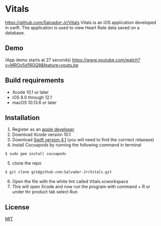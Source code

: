 # Vitals
https://github.com/Salvador-Jr/Vitals
Vitals is an iOS application developed in swift. The application is used to view Heart Rate data saved on a database.

## Demo
(App demo starts at 27 seconds)
https://www.youtube.com/watch?v=MROy5d1RGQ8&feature=youtu.be

## Build requirements

+ Xcode 10.1 or later
+ iOS 8.0 through 12.1
+ macOS 10.13.6 or later

## Installation
1. Register as an [apple developer](https://developer.apple.com/)
2. Download Xcode version 10.1
3. Download [Swift version 4.1](https://swift.org/download/#releases) (you will need to find the corrrect relaease)
4. Install Cocoapods by running the following command in terminal
```bash
$ sudo gem install cocoapods
```
5. clone the repo
```bash
$ git clone git@github.com:Salvador-Jr/Vitals.git
```
6. Open the file with the white tint called Vitals.xcworkspace
7. This will open Xcode and now run the program with command + R or under thr product tab select Run

## License
[MIT](https://choosealicense.com/licenses/mit/)
